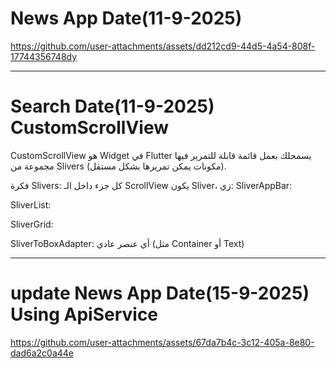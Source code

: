 # News App Date(11-9-2025)


https://github.com/user-attachments/assets/dd212cd9-44d5-4a54-808f-17744356748dy


--------------------------------------------------------------------------------
# Search Date(11-9-2025) CustomScrollView

CustomScrollView هو Widget في Flutter يسمحلك بعمل قائمة قابلة للتمرير فيها مجموعة من Slivers (مكونات يمكن تمريرها بشكل مستقل).

فكرة Slivers: كل جزء داخل الـ ScrollView يكون Sliver، زي:
SliverAppBar: 

SliverList:

SliverGrid: 

SliverToBoxAdapter: أي عنصر عادي (مثل Container أو Text)


--------------------------------------------------------------------------------

# update News App Date(15-9-2025) Using ApiService

https://github.com/user-attachments/assets/67da7b4c-3c12-405a-8e80-dad6a2c0a44e

